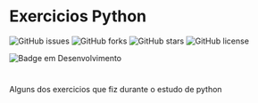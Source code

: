 #  Exercicios Python
![GitHub issues](https://img.shields.io/github/issues/ArieleMartins/exercicios_python)
![GitHub forks](https://img.shields.io/github/forks/ArieleMartins/exercicios_python)
![GitHub stars](https://img.shields.io/github/stars/ArieleMartins/exercicios_python)
![GitHub license](https://img.shields.io/github/license/ArieleMartins/exercicios_python)

![Badge em Desenvolvimento](http://img.shields.io/static/v1?label=STATUS&message=EM%20DESENVOLVIMENTO&color=GREEN&style=for-the-badge)
#
<p>Alguns dos exercicios que fiz durante o estudo de python</p>


